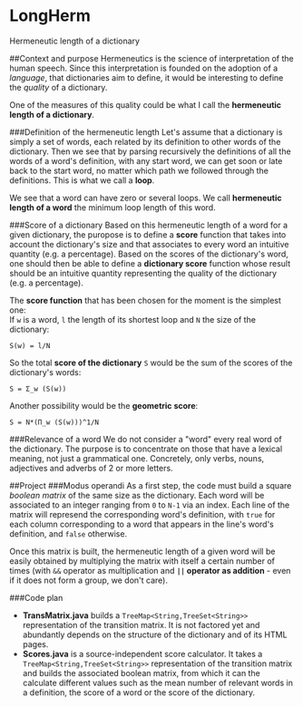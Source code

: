LongHerm
========
Hermeneutic length of a dictionary

##Context and purpose
Hermeneutics is the science of interpretation of the human speech.
Since this interpretation is founded on the adoption of a *language*, that dictionaries aim to define, it would be interesting to define the *quality* of a dictionary.

One of the measures of this quality could be what I call the **hermeneutic length of a dictionary**.

###Definition of the hermeneutic length
Let's assume that a dictionary is simply a set of words, each related by its definition to other words of the dictionary.
Then we see that by parsing recursively the definitions of all the words of a word's definition, with any start word, we can get soon or late back to the start word, no matter which path we followed through the definitions. This is what we call a **loop**.

We see that a word can have zero or several loops. We call **hermeneutic length of a word** the minimum loop length of this word.

###Score of a dictionary
Based on this hermeneutic length of a word for a given dictionary, the puropose is to define a **score** function that takes into account the dictionary's size and that associates to every word an intuitive quantity (e.g. a percentage). Based on the scores of the dictionary's word, one should then be able to define a **dictionary score** function whose result should be an intuitive quantity representing the quality of the dictionary (e.g. a percentage).

The **score function** that has been chosen for the moment is the simplest one:  
If `w` is a word, `l` the length of its shortest loop and `N` the size of the dictionary:

    S(w) = l/N

So the total **score of the dictionary** `S` would be the sum of the scores of the dictionary's words:

    S = Σ_w (S(w))

Another possibility would be the **geometric score**:

    S = N*(Π_w (S(w)))^1/N

###Relevance of a word
We do not consider a "word" every real word of the dictionary. The purpose is to concentrate on those that have a lexical meaning, not just a grammatical one. Concretely, only verbs, nouns, adjectives and adverbs of 2 or more letters. 

##Project
###Modus operandi
As a first step, the code must build a square *boolean matrix* of the same size as the dictionary. Each word will be associated to an integer ranging from `0` to `N-1` via an index. Each line of the matrix will represend the corresponding word's definition, with `true` for each column corresponding to a word that appears in the line's word's definition, and `false` otherwise.

Once this matrix is built, the hermeneutic length of a given word will be easily obtained by multiplying the matrix with itself a certain number of times (with `&&` operator as multiplication and **`||` operator as addition** - even if it does not form a group, we don't care).

###Code plan

- **TransMatrix.java** builds a `TreeMap<String,TreeSet<String>>` representation of the transition matrix. It is not factored yet and abundantly depends on the structure of the dictionary and of its HTML pages. 
- **Scores.java** is a source-independent score calculator. It takes a `TreeMap<String,TreeSet<String>>` representation of the transition matrix and builds the associated boolean matrix, from which it can the calculate different values such as the mean number of relevant words in a definition, the score of a word or the score of the dictionary.